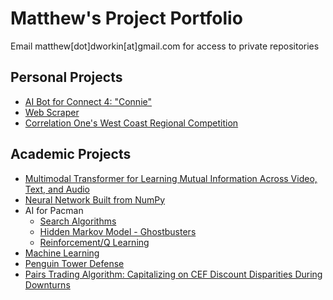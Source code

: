 # Matthew's Project Portfolio
Email matthew[dot]dworkin[at]gmail.com for access to private repositories

## Personal Projects
- [AI Bot for Connect 4: "Connie"](https://github.com/MatthewDworkin/Connect4)
- [Web Scraper](https://github.com/MatthewDworkin/webscrape)
- [Correlation One's West Coast Regional Competition](https://github.com/we-are-never-ever-getting-back-together/C1GamesStarterKit)

## Academic Projects
- [Multimodal Transformer for Learning Mutual Information Across Video, Text, and Audio](https://github.com/MatthewDworkin/multimodal-representation/)
- [Neural Network Built from NumPy](https://github.com/MatthewDworkin/NumPy-Neural-Net)
- AI for Pacman
    - [Search Algorithms](https://github.com/MatthewDworkin/cs188-proj1-search)
    - [Hidden Markov Model - Ghostbusters](https://github.com/MatthewDworkin/cs188-proj4-tracking)
    - [Reinforcement/Q Learning](https://github.com/MatthewDworkin/cs188-proj6-reinforcement)
- [Machine Learning](https://github.com/MatthewDworkin/cs188-proj5-machinelearning)
- [Penguin Tower Defense](https://github.com/evansmattis/170project)
- [Pairs Trading Algorithm: Capitalizing on CEF Discount Disparities During Downturns](https://github.com/MatthewDworkin/CEF)
